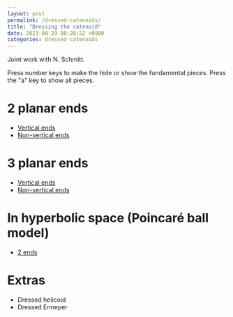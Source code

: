 ```yaml
---
layout: post
permalink: /dressed-catenoids/
title: "Dressing the catenoid"
date: 2023-08-29 08:28:52 +0900
categories: dressed-catenoids
---
```


Joint work with N. Schmitt.

Press number keys to make the hide or show the fundamental pieces. Press the "a" key to show all pieces.

# 2 planar ends

- [Vertical ends][2v]
- [Non-vertical ends][2d]

 <!-- -- [half 2][2dhalf2] is broken -->

# 3 planar ends

- [Vertical ends][3v]
- [Non-vertical ends][3dfull]

# In hyperbolic space (Poincaré ball model)

- [2 ends][h3-2v1]

# Extras

- Dressed helicoid
- Dressed Enneper

[2vfull]: /surfaces/dressed-catenoids/2vfull.html
[2vhalf1]: /surfaces/dressed-catenoids/2vhalf1.html
[2vhalf2]: /surfaces/dressed-catenoids/2vhalf2.html
[2dfull]: /surfaces/dressed-catenoids/2dfull.html
[2dhalf1]: /surfaces/dressed-catenoids/2dhalf1.html
[2dhalf2]: /surfaces/dressed-catenoids/2dhalf2.html
[3vfull]: /surfaces/dressed-catenoids/3vfull.html
[3v3rd1]: /surfaces/dressed-catenoids/3v3rd1.html
[3v3rd2]: /surfaces/dressed-catenoids/3v3rd2.html
[3dfull]: /surfaces/dressed-catenoids/3dfull.html
[h3-2v1]: /surfaces/dressed-catenoids/h3-2v1.html
[2v4th-textured]: /surfaces/dressed-catenoids/textured/2vfull-textured.html
[2v]: /surfaces/dressed-catenoids/2v.html
[2d]: /surfaces/dressed-catenoids/2d.html
[3v]: /surfaces/dressed-catenoids/3v.html
